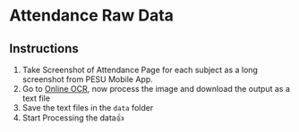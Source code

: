 # Attendance Raw Data

## Instructions

1. Take Screenshot of Attendance Page for each subject as a long screenshot from PESU Mobile App.
2. Go to [Online OCR](https://onlineocr.net/), now process the image and download the output as a text file
3. Save the text files in the `data` folder
4. Start Processing the data👍
